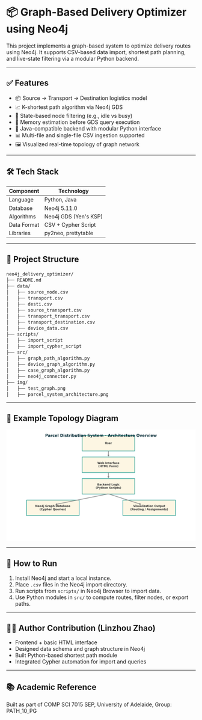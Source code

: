 
# 📦 Graph-Based Delivery Optimizer using Neo4j

This project implements a graph-based system to optimize delivery routes using Neo4j. It supports CSV-based data import, shortest path planning, and live-state filtering via a modular Python backend.

---

## ✅ Features

- 📦 Source → Transport → Destination logistics model
- 📈 K-shortest path algorithm via Neo4j GDS
- 🚫 State-based node filtering (e.g., idle vs busy)
- 🧠 Memory estimation before GDS query execution
- 🔌 Java-compatible backend with modular Python interface
- 📊 Multi-file and single-file CSV ingestion supported
- 🖼 Visualized real-time topology of graph network

---

## 🛠 Tech Stack

| Component     | Technology             |
|---------------|------------------------|
| Language       | Python, Java           |
| Database       | Neo4j 5.11.0           |
| Algorithms     | Neo4j GDS (Yen's KSP)  |
| Data Format    | CSV + Cypher Script    |
| Libraries      | py2neo, prettytable    |

---

## 📁 Project Structure

```
neo4j_delivery_optimizer/
├── README.md
├── data/
│   ├── source_node.csv
│   ├── transport.csv
│   ├── desti.csv
│   ├── source_transport.csv
│   ├── transport_transport.csv
│   ├── transport_destination.csv
│   ├── device_data.csv
├── scripts/
│   ├── import_script
│   ├── import_cypher_script
├── src/
│   ├── graph_path_algorithm.py
│   ├── device_graph_algorithm.py
│   ├── case_graph_algorithm.py
│   ├── neo4j_connector.py
├── img/
│   ├── test_graph.png
│   ├── parcel_system_architecture.png
```

---

## 📸 Example Topology Diagram

![System Topology](img/parcel_system_architecture.png)

---

## 🚀 How to Run

1. Install Neo4j and start a local instance.
2. Place `.csv` files in the Neo4j import directory.
3. Run scripts from `scripts/` in Neo4j Browser to import data.
4. Use Python modules in `src/` to compute routes, filter nodes, or export paths.

---

## 👨‍💻 Author Contribution (Linzhou Zhao)

- Frontend + basic HTML interface
- Designed data schema and graph structure in Neo4j
- Built Python-based shortest path module
- Integrated Cypher automation for import and queries

---

## 📚 Academic Reference

Built as part of COMP SCI 7015 SEP, University of Adelaide, Group: PATH_10_PG
